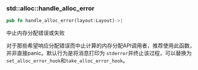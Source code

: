 ### std::alloc::handle_alloc_error

```rust
pub fn handle_alloc_error(layout:Layout)->|
```

中止内存分配错误或失败

对于那些希望响应分配错误而中止计算的内存分配API调用者，推荐使用此函数，并非直接panic。默认行为是将消息打印为 `stderror`并终止该过程，可以替换为`set_alloc_error_hook`和`take_alloc_error_hook`。

